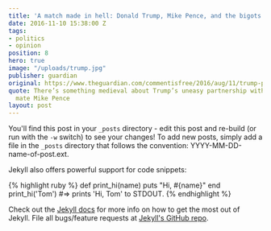 ```yaml
---
title: 'A match made in hell: Donald Trump, Mike Pence, and the bigots'
date: 2016-11-10 15:38:00 Z
tags:
- politics
- opinion
position: 8
hero: true
image: "/uploads/trump.jpg"
publisher: guardian
original: https://www.theguardian.com/commentisfree/2016/aug/11/trump-pence-bigots-florida-lgbt-conference
quote: There’s something medieval about Trump’s uneasy partnership with his running
  mate Mike Pence
layout: post
---
```


You'll find this post in your `_posts` directory - edit this post and re-build (or run with the `-w` switch) to see your changes!
To add new posts, simply add a file in the `_posts` directory that follows the convention: YYYY-MM-DD-name-of-post.ext.

Jekyll also offers powerful support for code snippets:

{% highlight ruby %}
def print_hi(name)
  puts "Hi, #{name}"
end
print_hi('Tom')
#=> prints 'Hi, Tom' to STDOUT.
{% endhighlight %} 

Check out the [Jekyll docs][jekyll] for more info on how to get the most out of Jekyll. File all bugs/feature requests at [Jekyll's GitHub repo][jekyll-gh].

[jekyll-gh]: https://github.com/mojombo/jekyll
[jekyll]:    http://jekyllrb.com
